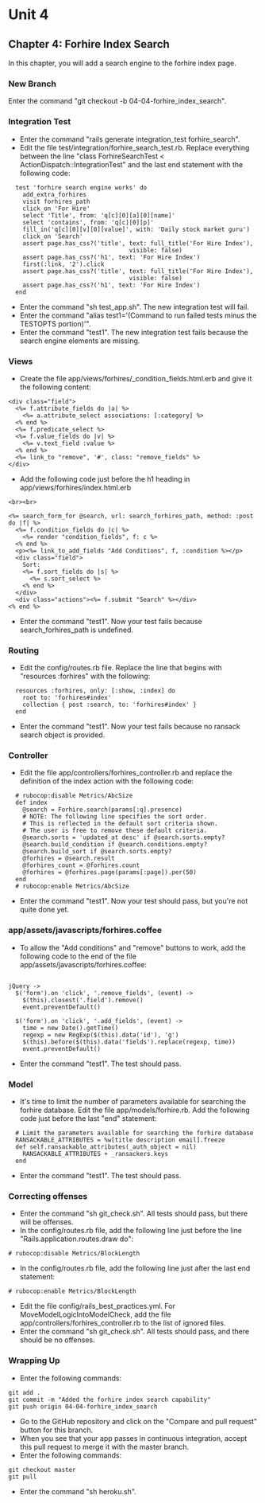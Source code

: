 # Unit 4
## Chapter 4: Forhire Index Search

In this chapter, you will add a search engine to the forhire index page.

### New Branch
Enter the command "git checkout -b 04-04-forhire_index_search".

### Integration Test
* Enter the command "rails generate integration_test forhire_search".
* Edit the file test/integration/forhire_search_test.rb.  Replace everything between the line "class ForhireSearchTest < ActionDispatch::IntegrationTest" and the last end statement with the following code:
```
  test 'forhire search engine works' do
    add_extra_forhires
    visit forhires_path
    click_on 'For Hire'
    select 'Title', from: 'q[c][0][a][0][name]'
    select 'contains', from: 'q[c][0][p]'
    fill_in('q[c][0][v][0][value]', with: 'Daily stock market guru')
    click_on 'Search'
    assert page.has_css?('title', text: full_title('For Hire Index'),
                                  visible: false)
    assert page.has_css?('h1', text: 'For Hire Index')
    first(:link, '2').click
    assert page.has_css?('title', text: full_title('For Hire Index'),
                                  visible: false)
    assert page.has_css?('h1', text: 'For Hire Index')
  end
```
* Enter the command "sh test_app.sh".  The new integration test will fail.
* Enter the command "alias test1='(Command to run failed tests minus the TESTOPTS portion)'".
* Enter the command "test1".  The new integration test fails because the search engine elements are missing.

### Views
* Create the file app/views/forhires/_condition_fields.html.erb and give it the following content:
```
<div class="field">
  <%= f.attribute_fields do |a| %>
    <%= a.attribute_select associations: [:category] %>
  <% end %>
  <%= f.predicate_select %>
  <%= f.value_fields do |v| %>
    <%= v.text_field :value %>
  <% end %>
  <%= link_to "remove", '#', class: "remove_fields" %>
</div>
```
* Add the following code just before the h1 heading in app/views/forhires/index.html.erb
```
<br><br>

<%= search_form_for @search, url: search_forhires_path, method: :post do |f| %>
  <%= f.condition_fields do |c| %>
    <%= render "condition_fields", f: c %>
  <% end %>
  <p><%= link_to_add_fields "Add Conditions", f, :condition %></p>
  <div class="field">
    Sort:
    <%= f.sort_fields do |s| %>
      <%= s.sort_select %>
    <% end %>
  </div>
  <div class="actions"><%= f.submit "Search" %></div>
<% end %>
```
* Enter the command "test1".  Now your test fails because search_forhires_path is undefined.

### Routing
* Edit the config/routes.rb file.  Replace the line that begins with "resources :forhires" with the following:
```
  resources :forhires, only: [:show, :index] do
    root to: 'forhires#index'
    collection { post :search, to: 'forhires#index' }
  end
```
* Enter the command "test1". Now your test fails because no ransack search object is provided.

### Controller
* Edit the file app/controllers/forhires_controller.rb and replace the definition of the index action with the following code:
```
  # rubocop:disable Metrics/AbcSize
  def index
    @search = Forhire.search(params[:q].presence)
    # NOTE: The following line specifies the sort order.
    # This is reflected in the default sort criteria shown.
    # The user is free to remove these default criteria.
    @search.sorts = 'updated_at desc' if @search.sorts.empty?
    @search.build_condition if @search.conditions.empty?
    @search.build_sort if @search.sorts.empty?
    @forhires = @search.result
    @forhires_count = @forhires.count
    @forhires = @forhires.page(params[:page]).per(50)
  end
  # rubocop:enable Metrics/AbcSize
```
* Enter the command "test1".  Now your test should pass, but you're not quite done yet.

### app/assets/javascripts/forhires.coffee
* To allow the "Add conditions" and "remove" buttons to work, add the following code to the end of the file app/assets/javascripts/forhires.coffee:
```

jQuery ->
  $('form').on 'click', '.remove_fields', (event) ->
    $(this).closest('.field').remove()
    event.preventDefault()

  $('form').on 'click', '.add_fields', (event) ->
    time = new Date().getTime()
    regexp = new RegExp($(this).data('id'), 'g')
    $(this).before($(this).data('fields').replace(regexp, time))
    event.preventDefault()
```
* Enter the command "test1".  The test should pass.

### Model
* It's time to limit the number of parameters available for searching the forhire database.  Edit the file app/models/forhire.rb.  Add the following code just before the last "end" statement:
```
  # Limit the parameters available for searching the forhire database
  RANSACKABLE_ATTRIBUTES = %w[title description email].freeze
  def self.ransackable_attributes(_auth_object = nil)
    RANSACKABLE_ATTRIBUTES + _ransackers.keys
  end
```
* Enter the command "test1".  The test should pass.

### Correcting offenses
* Enter the command "sh git_check.sh".  All tests should pass, but there will be offenses.
* In the config/routes.rb file, add the following line just before the line "Rails.application.routes.draw do":
```
# rubocop:disable Metrics/BlockLength
```
* In the config/routes.rb file, add the following line just after the last end statement:
```
# rubocop:enable Metrics/BlockLength
```
* Edit the file config/rails_best_practices.yml.  For MoveModelLogicIntoModelCheck, add the file app/controllers/forhires_controller.rb to the list of ignored files.
* Enter the command "sh git_check.sh".  All tests should pass, and there should be no offenses.

### Wrapping Up
* Enter the following commands:
```
git add .
git commit -m "Added the forhire index search capability"
git push origin 04-04-forhire_index_search
```
* Go to the GitHub repository and click on the "Compare and pull request" button for this branch.
* When you see that your app passes in continuous integration, accept this pull request to merge it with the master branch.
* Enter the following commands:
```
git checkout master
git pull
```
* Enter the command "sh heroku.sh".
